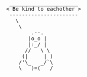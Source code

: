 <pre>
 ______________________
< Be kind to eachother >
 ----------------------
   \
    \
        .--.
       |o_o |
       |:_/ |
      //   \ \
     (|     | )
    /'\_   _/`\
    \___)=(___/
</pre>
